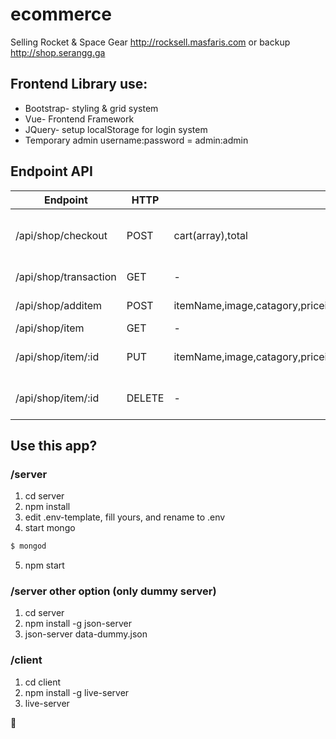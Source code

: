 # ecommerce
Selling Rocket & Space Gear http://rocksell.masfaris.com or backup http://shop.serangg.ga

## Frontend Library use:  
- Bootstrap- styling & grid system
- Vue- Frontend Framework
- JQuery- setup localStorage for login system
- Temporary admin username:password = admin:admin

## Endpoint API
| Endpoint | HTTP | Require | Description |
|----------|------|---------|-------------|
| /api/shop/checkout | POST | cart(array),total | post checkout add to database |
| /api/shop/transaction | GET | - | get all transaction |
| /api/shop/additem | POST | itemName,image,catagory,priceidr,spec1key,spec2key,spec1value,spec2value | save item to database |
| /api/shop/item | GET | - | get all item |
| /api/shop/item/:id | PUT | itemName,image,catagory,priceidr,spec1key,spec2key,spec1value,spec2value | edit specific item |
| /api/shop/item/:id | DELETE | - | delete specific item |

## Use this app?
### /server
1. cd server
2. npm install
3. edit .env-template, fill yours, and rename to .env
4. start mongo
```sh
$ mongod
```
5. npm start  

### /server other option (only dummy server)
1. cd server
2. npm install -g json-server
3. json-server data-dummy.json  

### /client
1. cd client
2. npm install -g live-server
3. live-server

:rocket: